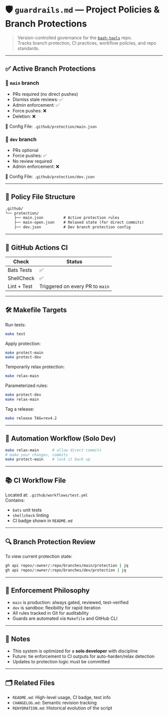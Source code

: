 # 🛡️ `guardrails.md` — Project Policies & Branch Protections

> Version-controlled governance for the [`bash-tools`](https://github.com/slyckmb/bash-tools) repo.  
> Tracks branch protection, CI practices, workflow policies, and repo standards.

---

## ✅ Active Branch Protections

### 🔐 `main` branch
- PRs required (no direct pushes)
- Dismiss stale reviews: ✅
- Admin enforcement: ✅
- Force pushes: ❌
- Deletion: ❌

🔧 Config File: `.github/protection/main.json`

### 🧪 `dev` branch
- PRs optional
- Force pushes: ✅
- No review required
- Admin enforcement: ❌

🔧 Config File: `.github/protection/dev.json`

---

## 📁 Policy File Structure

```txt
.github/
└── protection/
    ├── main.json         # Active protection rules
    ├── main-open.json    # Relaxed state (for direct commits)
    ├── dev.json          # Dev branch protection config
```

---

## 🧪 GitHub Actions CI

| Check         | Status   |
|---------------|----------|
| Bats Tests    | ✅       |
| ShellCheck    | ✅       |
| Lint + Test   | Triggered on every PR to `main` |

---

## 🛠️ Makefile Targets

Run tests:

```bash
make test
```

Apply protection:

```bash
make protect-main
make protect-dev
```

Temporarily relax protection:

```bash
make relax-main
```

Parameterized rules:

```bash
make protect-dev
make relax-main
```

Tag a release:

```bash
make release TAG=rev4.2
```

---

## 🔁 Automation Workflow (Solo Dev)

```bash
make relax-main      # allow direct commits
# make your changes, commits
make protect-main    # lock it back up
```

---

## 📚 CI Workflow File

Located at: `.github/workflows/test.yml`  
Contains:

- `bats` unit tests
- `shellcheck` linting
- CI badge shown in `README.md`

---

## 🔍 Branch Protection Review

To view current protection state:

```bash
gh api repos/:owner/:repo/branches/main/protection | jq
gh api repos/:owner/:repo/branches/dev/protection | jq
```

---

## 🔐 Enforcement Philosophy

- `main` is production: always gated, reviewed, test-verified
- `dev` is sandbox: flexibility for rapid iteration
- All rules tracked in Git for auditability
- Guards are automated via `Makefile` and GitHub CLI

---

## 🧠 Notes

- This system is optimized for a **solo developer** with discipline
- Future: tie enforcement to CI outputs for auto-harden/relax detection
- Updates to protection logic must be committed

---

## 🗂 Related Files

- `README.md`: High-level usage, CI badge, test info
- `CHANGELOG.md`: Semantic revision tracking
- `REHYDRATION.md`: Historical evolution of the script

